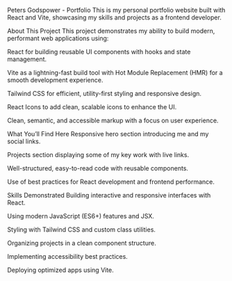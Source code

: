 Peters Godspower - Portfolio
This is my personal portfolio website built with React and Vite, showcasing my skills and projects as a frontend developer.

About This Project
This project demonstrates my ability to build modern, performant web applications using:

React for building reusable UI components with hooks and state management.

Vite as a lightning-fast build tool with Hot Module Replacement (HMR) for a smooth development experience.

Tailwind CSS for efficient, utility-first styling and responsive design.

React Icons to add clean, scalable icons to enhance the UI.

Clean, semantic, and accessible markup with a focus on user experience.

What You’ll Find Here
Responsive hero section introducing me and my social links.

Projects section displaying some of my key work with live links.

Well-structured, easy-to-read code with reusable components.

Use of best practices for React development and frontend performance.

Skills Demonstrated
Building interactive and responsive interfaces with React.

Using modern JavaScript (ES6+) features and JSX.

Styling with Tailwind CSS and custom class utilities.

Organizing projects in a clean component structure.

Implementing accessibility best practices.

Deploying optimized apps using Vite.